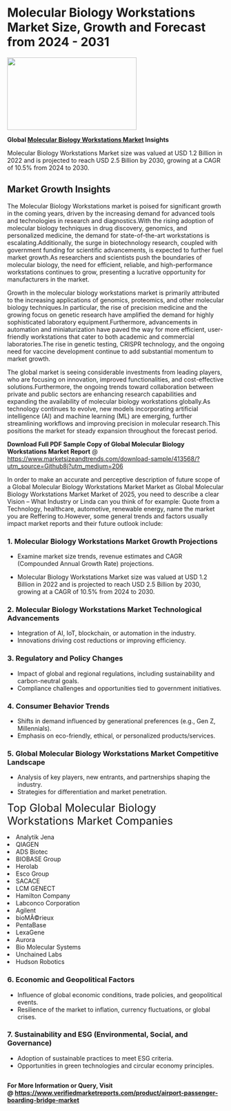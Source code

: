 <H1>Molecular Biology Workstations Market Size, Growth and Forecast from 2024 - 2031</H1><img class="aligncenter size-medium wp-image-584254" src="https://thirdeyenews.in/wp-content/uploads/2024/09/Global-Market-Research-300x168.jpeg" alt="" width="300" height="168" /><p><strong>Global&nbsp;<a href="https://www.marketsizeandtrends.com/download-sample/413568/?utm_source=Github8j?utm_medium=206">Molecular Biology Workstations Market</a> Insights</strong></p><p>Molecular Biology Workstations Market size was valued at USD 1.2 Billion in 2022 and is projected to reach USD 2.5 Billion by 2030, growing at a CAGR of 10.5% from 2024 to 2030.</p><p><h2>Market Growth Insights</h2> <p>The Molecular Biology Workstations market is poised for significant growth in the coming years, driven by the increasing demand for advanced tools and technologies in research and diagnostics.With the rising adoption of molecular biology techniques in drug discovery, genomics, and personalized medicine, the demand for state-of-the-art workstations is escalating.Additionally, the surge in biotechnology research, coupled with government funding for scientific advancements, is expected to further fuel market growth.As researchers and scientists push the boundaries of molecular biology, the need for efficient, reliable, and high-performance workstations continues to grow, presenting a lucrative opportunity for manufacturers in the market.</p> <p>Growth in the molecular biology workstations market is primarily attributed to the increasing applications of genomics, proteomics, and other molecular biology techniques.In particular, the rise of precision medicine and the growing focus on genetic research have amplified the demand for highly sophisticated laboratory equipment.Furthermore, advancements in automation and miniaturization have paved the way for more efficient, user-friendly workstations that cater to both academic and commercial laboratories.The rise in genetic testing, CRISPR technology, and the ongoing need for vaccine development continue to add substantial momentum to market growth.</p> <p>The global market is seeing considerable investments from leading players, who are focusing on innovation, improved functionalities, and cost-effective solutions.Furthermore, the ongoing trends toward collaboration between private and public sectors are enhancing research capabilities and expanding the availability of molecular biology workstations globally.As technology continues to evolve, new models incorporating artificial intelligence (AI) and machine learning (ML) are emerging, further streamlining workflows and improving precision in molecular research.This positions the market for steady expansion throughout the forecast period.</p> <p><span class=""><strong>Download Full PDF Sample Copy of Global Molecular Biology Workstations Market Report</strong> @ <a href="https://www.marketsizeandtrends.com/download-sample/413568/?utm_source=Github8j?utm_medium=206" target="_blank">https://www.marketsizeandtrends.com/download-sample/413568/?utm_source=Github8j?utm_medium=206</a></span></p><p>In order to make an accurate and perceptive description of future scope of a Global&nbsp;Molecular Biology Workstations Market Market as Global&nbsp;Molecular Biology Workstations Market Market of 2025, you need to describe a clear Vision &ndash; What Industry or Linda can you think of for example: Quote from a Technology, healthcare, automotive, renewable energy, name the market you are Reffering to.However, some general trends and factors usually impact market reports and their future outlook include:</p><h3>1.&nbsp;<strong>Molecular Biology Workstations Market Growth Projections</strong></h3><ul><li>Examine market size trends, revenue estimates and CAGR (Compounded Annual Growth Rate) projections.</li><li><p>Molecular Biology Workstations Market size was valued at USD 1.2 Billion in 2022 and is projected to reach USD 2.5 Billion by 2030, growing at a CAGR of 10.5% from 2024 to 2030.</p></li></ul><h3>2.&nbsp;<strong>Molecular Biology Workstations Market Technological Advancements</strong></h3><ul><li>Integration of AI, IoT, blockchain, or automation in the industry.</li><li>Innovations driving cost reductions or improving efficiency.</li></ul><h3>3.&nbsp;<strong>Regulatory and Policy Changes</strong></h3><ul><li>Impact of global and regional regulations, including sustainability and carbon-neutral goals.</li><li>Compliance challenges and opportunities tied to government initiatives.</li></ul><h3>4.&nbsp;<strong>Consumer Behavior Trends</strong></h3><ul><li>Shifts in demand influenced by generational preferences (e.g., Gen Z, Millennials).</li><li>Emphasis on eco-friendly, ethical, or personalized products/services.</li></ul><h3>5.&nbsp;<strong>Global Molecular Biology Workstations Market Competitive Landscape</strong></h3><ul><li>Analysis of key players, new entrants, and partnerships shaping the industry.</li><li>Strategies for differentiation and market penetration.</li></ul><p data-pm-slice="1 1 []"><span style="color: inherit; font-family: inherit; font-size: 25px;">Top Global Molecular Biology Workstations Market Companies</span></p><div class="" data-test-id=""><p><li>Analytik Jena</li><li> QIAGEN</li><li> ADS Biotec</li><li> BIOBASE Group</li><li> Herolab</li><li> Esco Group</li><li> SACACE</li><li> LCM GENECT</li><li> Hamilton Company</li><li> Labconco Corporation</li><li> Agilent</li><li> bioMÃ©rieux</li><li> PentaBase</li><li> LexaGene</li><li> Aurora</li><li> Bio Molecular Systems</li><li> Unchained Labs</li><li> Hudson Robotics</li></p></div><h3>6.&nbsp;<strong>Economic and Geopolitical Factors</strong></h3><ul><li>Influence of global economic conditions, trade policies, and geopolitical events.</li><li>Resilience of the market to inflation, currency fluctuations, or global crises.</li></ul><h3>7.&nbsp;<strong>Sustainability and ESG (Environmental, Social, and Governance)</strong></h3><ul><li>Adoption of sustainable practices to meet ESG criteria.</li><li>Opportunities in green technologies and circular economy principles.</li></ul><h2><strong style="font-size: 14px;">For More Information or Query, Visit @&nbsp;</strong><a style="background-color: #ffffff; font-size: 14px;" href="https://www.marketsizeandtrends.com/report/molecular-biology-workstations-market/" target="_blank">https://www.verifiedmarketreports.com/product/airport-passenger-boarding-bridge-market</a></h2>
